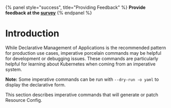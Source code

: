 {% panel style="success", title="Providing Feedback" %}
**Provide feedback at the [survey](https://www.surveymonkey.com/r/JH35X82)**
{% endpanel %}

# Introduction

While Declarative Management of Applications is the recommended pattern for production
use cases, imperative porcelain commands may be helpful for development or debugging
issues.  These commands are particularly helpful for learning about Kubernetes when coming
from an imperative system.

**Note:** Some imperative commands can be run with `--dry-run -o yaml` to display the declarative
form.

This section describes imperative commands that will generate or patch Resource Config.
